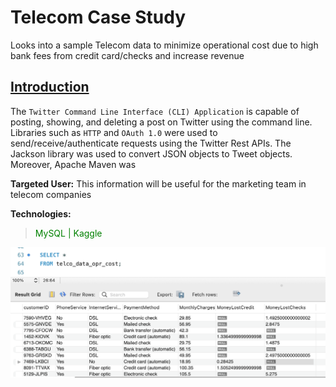 # Telecom Case Study
Looks into a sample Telecom data to minimize operational cost due to high bank fees from credit card/checks 
and increase revenue 

## <ins>Introduction



The `Twitter Command Line Interface (CLI) Application` is capable of posting, showing, and deleting a post on Twitter
using the command line. Libraries such as `HTTP` and `OAuth 1.0` were used to send/receive/authenticate requests using
the Twitter Rest APIs. The Jackson library was used to convert JSON objects to Tweet objects. Moreover, Apache Maven was


__Targeted User:__ This information will be useful for the marketing team in telecom companies

__Technologies:__
> <span style = "color:green"> MySQL | Kaggle </span>

![my image](./assets/newTable.png)
